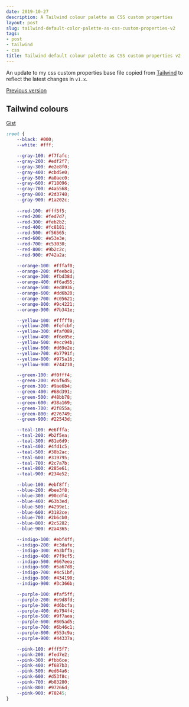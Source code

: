 ```yaml
---
date: 2019-10-27
description: A Tailwind colour palette as CSS custom properties
layout: post
slug: tailwind-default-color-palette-as-css-custom-properties-v2
tags:
- post
- tailwind
- css
title: Tailwind default colour palette as CSS custom properties v2
---
```


An update to my css custom properties base file copied from [Tailwind](https://tailwindcss.com/docs/customizing-colors#default-color-palette) to reflect the latest changes in `v1.x`.

<p class="info">
    <a href="/posts/tailwind-default-color-palette-as-css-custom-properties/">Previous version</a>
</p>

## Tailwind colours

[Gist](https://gist.github.com/ScottWhittaker/94729b2d4ae653f7303349eb09715940)

```css
:root {
    --black: #000;
    --white: #fff;

    --gray-100: #f7fafc;
    --gray-200: #edf2f7;
    --gray-300: #e2e8f0;
    --gray-400: #cbd5e0;
    --gray-500: #a0aec0;
    --gray-600: #718096;
    --gray-700: #4a5568;
    --gray-800: #2d3748;
    --gray-900: #1a202c;
  
    --red-100: #fff5f5;
    --red-200: #fed7d7;
    --red-300: #feb2b2;
    --red-400: #fc8181;
    --red-500: #f56565;
    --red-600: #e53e3e;
    --red-700: #c53030;
    --red-800: #9b2c2c;
    --red-900: #742a2a;

    --orange-100: #fffaf0;
    --orange-200: #feebc8;
    --orange-300: #fbd38d;
    --orange-400: #f6ad55;
    --orange-500: #ed8936;
    --orange-600: #dd6b20;
    --orange-700: #c05621;
    --orange-800: #9c4221;
    --orange-900: #7b341e;

    --yellow-100: #fffff0;
    --yellow-200: #fefcbf;
    --yellow-300: #faf089;
    --yellow-400: #f6e05e;
    --yellow-500: #ecc94b;
    --yellow-600: #d69e2e;
    --yellow-700: #b7791f;
    --yellow-800: #975a16;
    --yellow-900: #744210;

    --green-100: #f0fff4;
    --green-200: #c6f6d5;
    --green-300: #9ae6b4;
    --green-400: #68d391;
    --green-500: #48bb78;
    --green-600: #38a169;
    --green-700: #2f855a;
    --green-800: #276749;
    --green-900: #22543d;

    --teal-100: #e6fffa;
    --teal-200: #b2f5ea;
    --teal-300: #81e6d9;
    --teal-400: #4fd1c5;
    --teal-500: #38b2ac;
    --teal-600: #319795;
    --teal-700: #2c7a7b;
    --teal-800: #285e61;
    --teal-900: #234e52;

    --blue-100: #ebf8ff;
    --blue-200: #bee3f8;
    --blue-300: #90cdf4;
    --blue-400: #63b3ed;
    --blue-500: #4299e1;
    --blue-600: #3182ce;
    --blue-700: #2b6cb0;
    --blue-800: #2c5282;
    --blue-900: #2a4365;

    --indigo-100: #ebf4ff;
    --indigo-200: #c3dafe;
    --indigo-300: #a3bffa;
    --indigo-400: #7f9cf5;
    --indigo-500: #667eea;
    --indigo-600: #5a67d8;
    --indigo-700: #4c51bf;
    --indigo-800: #434190;
    --indigo-900: #3c366b;

    --purple-100: #faf5ff;
    --purple-200: #e9d8fd;
    --purple-300: #d6bcfa;
    --purple-400: #b794f4;
    --purple-500: #9f7aea;
    --purple-600: #805ad5;
    --purple-700: #6b46c1;
    --purple-800: #553c9a;
    --purple-900: #44337a;

    --pink-100: #fff5f7;
    --pink-200: #fed7e2;
    --pink-300: #fbb6ce;
    --pink-400: #f687b3;
    --pink-500: #ed64a6;
    --pink-600: #d53f8c;
    --pink-700: #b83280;
    --pink-800: #97266d;
    --pink-900: #70245;
}
```


